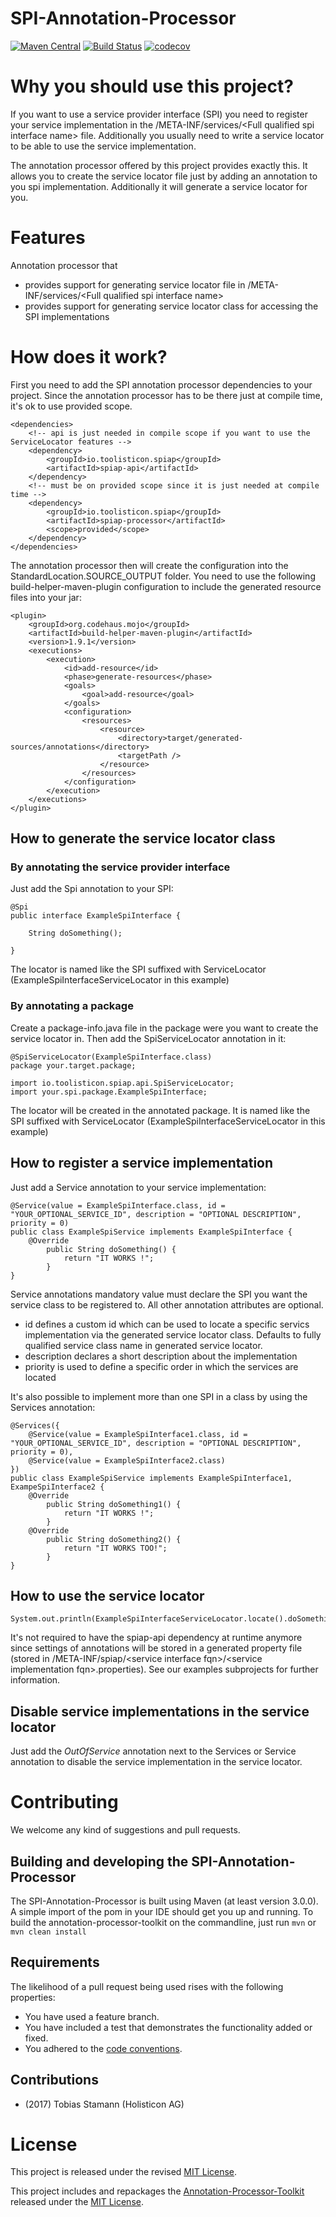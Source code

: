 # SPI-Annotation-Processor

[![Maven Central](https://maven-badges.herokuapp.com/maven-central/io.toolisticon.spiap/spiap-processor/badge.svg)](https://maven-badges.herokuapp.com/maven-central/io.toolisticon.spiap/spiap-processor)
[![Build Status](https://travis-ci.org/toolisticon/SPI-Annotation-Processor.svg?branch=master)](https://travis-ci.org/toolisticon/SPI-Annotation-Processor)
[![codecov](https://codecov.io/gh/toolisticon/SPI-Annotation-Processor/branch/master/graph/badge.svg)](https://codecov.io/gh/toolisticon/SPI-Annotation-Processor)

# Why you should use this project?

If you want to use a service provider interface (SPI) you need to register your service implementation in the /META-INF/services/&lt;Full qualified spi interface name&gt; file.
Additionally you usually need to write a service locator to be able to use the service implementation.

The annotation processor offered by this project provides exactly this. It allows you to create the service locator file just by adding an annotation to you spi implementation.
Additionally it will generate a service locator for you.  

# Features
Annotation processor that
- provides support for generating service locator file in /META-INF/services/&lt;Full qualified spi interface name&gt;
- provides support for generating service locator class for accessing the SPI implementations

# How does it work?

First you need to add the SPI annotation processor dependencies to your project.
Since the annotation processor has to be there just at compile time, it's ok to use provided scope.

	<dependencies>
	    <!-- api is just needed in compile scope if you want to use the ServiceLocator features -->
	    <dependency>
	        <groupId>io.toolisticon.spiap</groupId>
	        <artifactId>spiap-api</artifactId>
	    </dependency>
	    <!-- must be on provided scope since it is just needed at compile time -->
	    <dependency>
	        <groupId>io.toolisticon.spiap</groupId>
	        <artifactId>spiap-processor</artifactId>
	        <scope>provided</scope>
	    </dependency>
	</dependencies>

The annotation processor then will create the configuration into the StandardLocation.SOURCE_OUTPUT folder.
You need to use the following build-helper-maven-plugin configuration to include the generated resource files into your jar:

    <plugin>
        <groupId>org.codehaus.mojo</groupId>
        <artifactId>build-helper-maven-plugin</artifactId>
        <version>1.9.1</version>
        <executions>
            <execution>
                <id>add-resource</id>
                <phase>generate-resources</phase>
                <goals>
                    <goal>add-resource</goal>
                </goals>
                <configuration>
                    <resources>
                        <resource>
                            <directory>target/generated-sources/annotations</directory>
                            <targetPath />
                        </resource>
                    </resources>
                </configuration>
            </execution>
        </executions>
    </plugin>

## How to generate the service locator class
### By annotating the service provider interface
Just add the Spi annotation to your SPI:

	@Spi
	public interface ExampleSpiInterface {

	    String doSomething();

	}

The locator is named like the SPI suffixed with ServiceLocator (ExampleSpiInterfaceServiceLocator in this example)

### By annotating a package
Create a package-info.java file in the package were you want to create the service locator in.
Then add the SpiServiceLocator annotation in it:

    @SpiServiceLocator(ExampleSpiInterface.class)
    package your.target.package;

    import io.toolisticon.spiap.api.SpiServiceLocator;
    import your.spi.package.ExampleSpiInterface;

The locator will be created in the annotated package. It is named like the SPI suffixed with ServiceLocator (ExampleSpiInterfaceServiceLocator in this example)


## How to register a service implementation
Just add a Service annotation to your service implementation:

	@Service(value = ExampleSpiInterface.class, id = "YOUR_OPTIONAL_SERVICE_ID", description = "OPTIONAL DESCRIPTION", priority = 0)
	public class ExampleSpiService implements ExampleSpiInterface {
	    @Override
            public String doSomething() {
                return "IT WORKS !";
            }
	}

Service annotations mandatory value must declare the SPI you want the service class to be registered to.
All other annotation attributes are optional. 

- id defines a custom id which can be used to locate a specific servics implementation via the generated service locator class. Defaults to fully qualified service class name in generated service locator.
- description declares a short description about the implementation
- priority is used to define a specific order in which the services are located

It's also possible to implement more than one SPI in a class by using the Services annotation:
        
	@Services({
	    @Service(value = ExampleSpiInterface1.class, id = "YOUR_OPTIONAL_SERVICE_ID", description = "OPTIONAL DESCRIPTION", priority = 0),
	    @Service(value = ExampleSpiInterface2.class)
	})
	public class ExampleSpiService implements ExampleSpiInterface1, ExampeSpiInterface2 {
	    @Override
            public String doSomething1() {
                return "IT WORKS !";
            }
	    @Override
            public String doSomething2() {
                return "IT WORKS TOO!";
            }
	}

## How to use the service locator

	System.out.println(ExampleSpiInterfaceServiceLocator.locate().doSomething());


It's not required to have the spiap-api dependency at runtime anymore since settings of annotations will be stored in a generated property file (stored in /META-INF/spiap/&lt;service interface fqn&gt;/&lt;service implementation fqn&gt;.properties).
See our examples subprojects for further information.

## Disable service implementations in the service locator
Just add the _OutOfService_ annotation next to the Services or Service annotation to disable the service implementation in the service locator.

# Contributing

We welcome any kind of suggestions and pull requests.

## Building and developing the SPI-Annotation-Processor

The SPI-Annotation-Processor is built using Maven (at least version 3.0.0).
A simple import of the pom in your IDE should get you up and running. To build the annotation-processor-toolkit on the commandline, just run `mvn` or `mvn clean install`

## Requirements

The likelihood of a pull request being used rises with the following properties:

- You have used a feature branch.
- You have included a test that demonstrates the functionality added or fixed.
- You adhered to the [code conventions](http://www.oracle.com/technetwork/java/javase/documentation/codeconvtoc-136057.html).

## Contributions

- (2017) Tobias Stamann (Holisticon AG)

# License

This project is released under the revised [MIT License](LICENSE).

This project includes and repackages the [Annotation-Processor-Toolkit](https://github.com/holisticon/annotation-processor-toolkit) released under the  [MIT License](/3rdPartyLicenses/annotation-processor-toolkit/LICENSE.txt).
